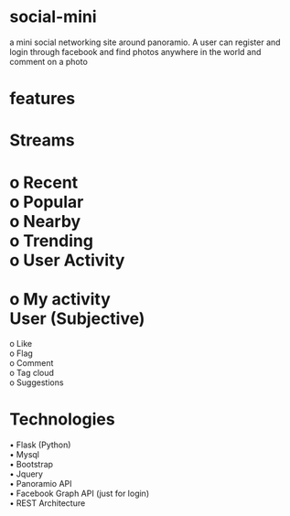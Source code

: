 social-mini
===========

a mini social networking site around panoramio. A user can register and login through facebook and find photos anywhere in the world and comment on a photo

features
========

Streams
=======
o	 Recent<br/>
o	 Popular<br/>
o	 Nearby<br/>
o	 Trending<br/> 
o	 User Activity<br/>   
o	 My activity<br/> 
User (Subjective)
=================
o	Like<br/>
o	Flag<br/>
o	Comment<br/>
o	Tag cloud<br/>
o	Suggestions<br/>



Technologies 
=============
•	Flask (Python)<br/>
•	Mysql<br/>
•	Bootstrap<br/>
•	Jquery<br/>
•	Panoramio API<br/>
•	Facebook Graph API (just for login)<br/>
•	REST Architecture<br/> 



